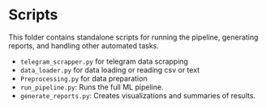 # Scripts

This folder contains standalone scripts for running the pipeline, generating reports, and handling other automated tasks.
- `telegram_scrapper.py` for telegram data scrapping 
- `data_loader.py` for data loading or reading csv or text 
- `Preprocessing.py` for data preparation
- `run_pipeline.py`: Runs the full ML pipeline.
- `generate_reports.py`: Creates visualizations and summaries of results.
